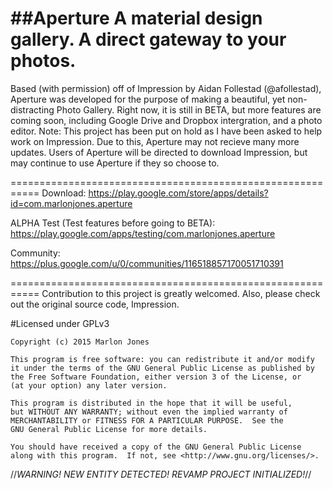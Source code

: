 ##Aperture
A material design gallery. A direct gateway to your photos. 
===========================================================
Based (with permission) off of Impression by Aidan Follestad (@afollestad), Aperture was developed for the purpose of making a beautiful, yet non-
distracting Photo Gallery. Right now, it is still in BETA, but more features are coming soon, including Google Drive and Dropbox
intergration, and a photo editor. 
Note: This project has been put on hold as I have been asked to help work on Impression. Due to this, Aperture may not recieve many
more updates. Users of Aperture will be directed to download Impression, but may continue to use Aperture if they so choose to. 

===========================================================
Download: https://play.google.com/store/apps/details?id=com.marlonjones.aperture

ALPHA Test (Test features before going to BETA): https://play.google.com/apps/testing/com.marlonjones.aperture

Community: https://plus.google.com/u/0/communities/116518857170051710391

===========================================================
Contribution to this project is greatly welcomed. Also, please check out the original source code, Impression.

#Licensed under GPLv3
```` 
Copyright (c) 2015 Marlon Jones

This program is free software: you can redistribute it and/or modify
it under the terms of the GNU General Public License as published by
the Free Software Foundation, either version 3 of the License, or
(at your option) any later version.

This program is distributed in the hope that it will be useful,
but WITHOUT ANY WARRANTY; without even the implied warranty of
MERCHANTABILITY or FITNESS FOR A PARTICULAR PURPOSE.  See the
GNU General Public License for more details.

You should have received a copy of the GNU General Public License
along with this program.  If not, see <http://www.gnu.org/licenses/>.
````

//*WARNING! NEW ENTITY DETECTED! REVAMP PROJECT INITIALIZED!*//
